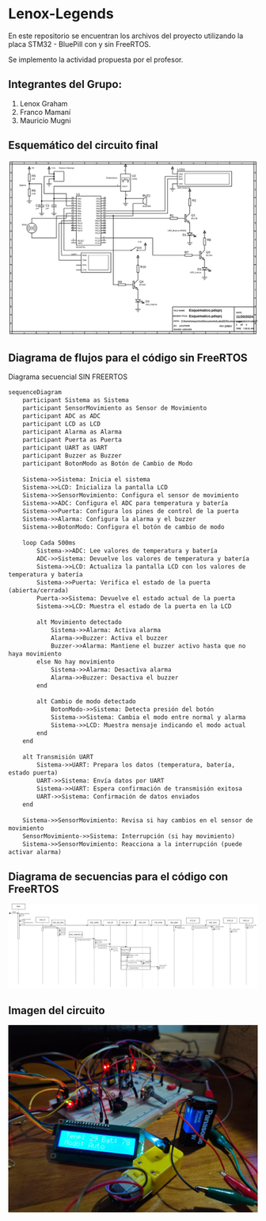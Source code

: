 # Lenox-Legends

En este repositorio se encuentran los archivos del proyecto utilizando 
la placa STM32 - BluePill con y sin FreeRTOS.

Se implemento la actividad propuesta por el profesor.

## Integrantes del Grupo:
1. Lenox Graham
2. Franco Mamaní
3. Mauricio Mugni

## Esquemático del circuito final
![alt text](<img/Esquematico.SVG>)

## Diagrama de flujos para el código sin FreeRTOS
Diagrama secuencial SIN FREERTOS
```mermaid
sequenceDiagram
    participant Sistema as Sistema
    participant SensorMovimiento as Sensor de Movimiento
    participant ADC as ADC
    participant LCD as LCD
    participant Alarma as Alarma
    participant Puerta as Puerta
    participant UART as UART
    participant Buzzer as Buzzer
    participant BotonModo as Botón de Cambio de Modo

    Sistema->>Sistema: Inicia el sistema
    Sistema->>LCD: Inicializa la pantalla LCD
    Sistema->>SensorMovimiento: Configura el sensor de movimiento
    Sistema->>ADC: Configura el ADC para temperatura y batería
    Sistema->>Puerta: Configura los pines de control de la puerta
    Sistema->>Alarma: Configura la alarma y el buzzer
    Sistema->>BotonModo: Configura el botón de cambio de modo

    loop Cada 500ms
        Sistema->>ADC: Lee valores de temperatura y batería
        ADC->>Sistema: Devuelve los valores de temperatura y batería
        Sistema->>LCD: Actualiza la pantalla LCD con los valores de temperatura y batería
        Sistema->>Puerta: Verifica el estado de la puerta (abierta/cerrada)
        Puerta->>Sistema: Devuelve el estado actual de la puerta
        Sistema->>LCD: Muestra el estado de la puerta en la LCD

        alt Movimiento detectado
            Sistema->>Alarma: Activa alarma
            Alarma->>Buzzer: Activa el buzzer
            Buzzer->>Alarma: Mantiene el buzzer activo hasta que no haya movimiento
        else No hay movimiento
            Sistema->>Alarma: Desactiva alarma
            Alarma->>Buzzer: Desactiva el buzzer
        end

        alt Cambio de modo detectado
            BotonModo->>Sistema: Detecta presión del botón
            Sistema->>Sistema: Cambia el modo entre normal y alarma
            Sistema->>LCD: Muestra mensaje indicando el modo actual
        end
    end

    alt Transmisión UART
        Sistema->>UART: Prepara los datos (temperatura, batería, estado puerta)
        UART->>Sistema: Envía datos por UART
        Sistema->>UART: Espera confirmación de transmisión exitosa
        UART->>Sistema: Confirmación de datos enviados
    end

    Sistema->>SensorMovimiento: Revisa si hay cambios en el sensor de movimiento
    SensorMovimiento->>Sistema: Interrupción (si hay movimiento)
    Sistema->>SensorMovimiento: Reacciona a la interrupción (puede activar alarma)

```

## Diagrama de secuencias para el código con FreeRTOS
![alt text](<img/Diagrama_Secuencia.jpg>)

## Imagen del circuito 
![alt text](<img/Circuito_Funcionando.jpeg>)


